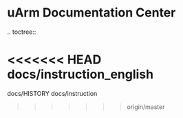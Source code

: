 uArm Documentation Center
==================================================
.. toctree::

<<<<<<< HEAD
   docs/instruction_english
=======
   docs/HISTORY
   docs/instruction
>>>>>>> origin/master
